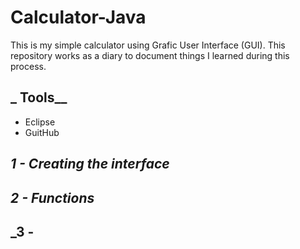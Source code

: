 # Calculator-Java
 This is my simple calculator using Grafic User Interface (GUI). This repository works as a diary to document things I learned during this process. 
 
 ## _ Tools__
 
 - Eclipse
 - GuitHub
 
 ## _1 - Creating the interface_
 
 
 ## _2 - Functions_
 
 
 ## _3 - 
 
 
